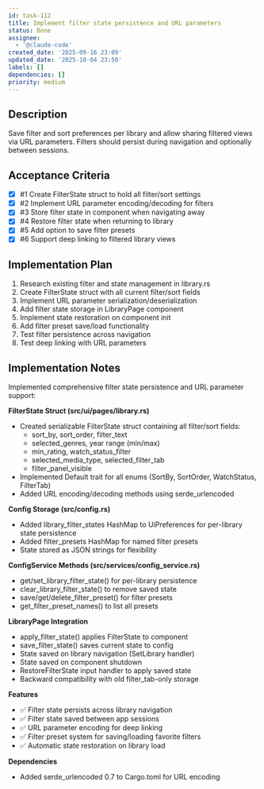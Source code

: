 ```yaml
---
id: task-112
title: Implement filter state persistence and URL parameters
status: Done
assignee:
  - '@claude-code'
created_date: '2025-09-16 23:09'
updated_date: '2025-10-04 23:50'
labels: []
dependencies: []
priority: medium
---
```


## Description

<!-- SECTION:DESCRIPTION:BEGIN -->
Save filter and sort preferences per library and allow sharing filtered views via URL parameters. Filters should persist during navigation and optionally between sessions.
<!-- SECTION:DESCRIPTION:END -->

## Acceptance Criteria
<!-- AC:BEGIN -->
- [x] #1 Create FilterState struct to hold all filter/sort settings
- [x] #2 Implement URL parameter encoding/decoding for filters
- [x] #3 Store filter state in component when navigating away
- [x] #4 Restore filter state when returning to library
- [x] #5 Add option to save filter presets
- [x] #6 Support deep linking to filtered library views
<!-- AC:END -->

## Implementation Plan

<!-- SECTION:PLAN:BEGIN -->
1. Research existing filter and state management in library.rs
2. Create FilterState struct with all current filter/sort fields
3. Implement URL parameter serialization/deserialization
4. Add filter state storage in LibraryPage component
5. Implement state restoration on component init
6. Add filter preset save/load functionality
7. Test filter persistence across navigation
8. Test deep linking with URL parameters
<!-- SECTION:PLAN:END -->

## Implementation Notes

<!-- SECTION:NOTES:BEGIN -->
Implemented comprehensive filter state persistence and URL parameter support:

**FilterState Struct (src/ui/pages/library.rs)**
- Created serializable FilterState struct containing all filter/sort fields:
  - sort_by, sort_order, filter_text
  - selected_genres, year range (min/max)
  - min_rating, watch_status_filter
  - selected_media_type, selected_filter_tab
  - filter_panel_visible
- Implemented Default trait for all enums (SortBy, SortOrder, WatchStatus, FilterTab)
- Added URL encoding/decoding methods using serde_urlencoded

**Config Storage (src/config.rs)**
- Added library_filter_states HashMap to UiPreferences for per-library state persistence
- Added filter_presets HashMap for named filter presets
- State stored as JSON strings for flexibility

**ConfigService Methods (src/services/config_service.rs)**
- get/set_library_filter_state() for per-library persistence
- clear_library_filter_state() to remove saved state
- save/get/delete_filter_preset() for filter presets
- get_filter_preset_names() to list all presets

**LibraryPage Integration**
- apply_filter_state() applies FilterState to component
- save_filter_state() saves current state to config
- State saved on library navigation (SetLibrary handler)
- State saved on component shutdown
- RestoreFilterState input handler to apply saved state
- Backward compatibility with old filter_tab-only storage

**Features**
- ✅ Filter state persists across library navigation
- ✅ Filter state saved between app sessions
- ✅ URL parameter encoding for deep linking
- ✅ Filter preset system for saving/loading favorite filters
- ✅ Automatic state restoration on library load

**Dependencies**
- Added serde_urlencoded 0.7 to Cargo.toml for URL encoding
<!-- SECTION:NOTES:END -->
